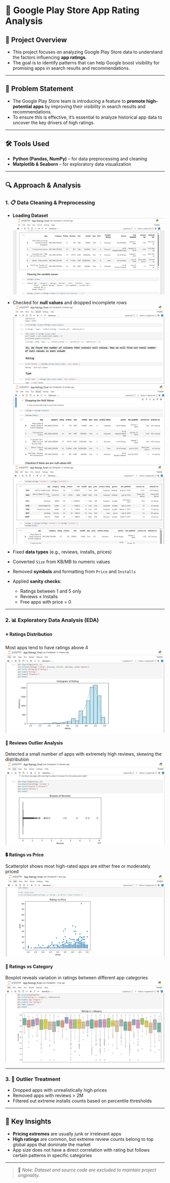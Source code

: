 # 📱 Google Play Store App Rating Analysis

## 📌 Project Overview
- This project focuses on analyzing Google Play Store data to understand the factors influencing **app ratings**.
- The goal is to identify patterns that can help Google boost visibility for promising apps in search results and recommendations.

---

## 🎯 Problem Statement
- The Google Play Store team is introducing a feature to **promote high-potential apps** by improving their visibility in search results and recommendations.
- To ensure this is effective, it’s essential to analyze historical app data to uncover the key drivers of high ratings.

---

## 🛠️ Tools Used

* **Python (Pandas, NumPy)** – for data preprocessing and cleaning
* **Matplotlib & Seaborn** – for exploratory data visualization

---

## 🔍 Approach & Analysis

### 1. 📋 Data Cleaning & Preprocessing

* **Loading Dataset**
  ![Data Loading](app_ratings_screenshots/data_loading.jpg)

* Checked for **null values** and dropped incomplete rows
  ![Handling Missing Data](app_ratings_screenshots/handling_missing_data.jpg)
  ![Dropping Null Values](app_ratings_screenshots/dropping_null_values.jpg)
  ![Dropping Null Values 2](app_ratings_screenshots/dropping_null_values1.jpg)

* Fixed **data types** (e.g., reviews, installs, prices)

* Converted `Size` from KB/MB to numeric values

* Removed **symbols** and formatting from `Price` and `Installs`

* Applied **sanity checks**:
  * Ratings between 1 and 5 only
  * Reviews ≤ Installs
  * Free apps with price = 0

---

### 2. 📊 Exploratory Data Analysis (EDA)

#### ⭐ Ratings Distribution

Most apps tend to have ratings above 4
![Ratings Distribution](app_ratings_screenshots/ratings_distribution.jpg)

#### 📝 Reviews Outlier Analysis

Detected a small number of apps with extremely high reviews, skewing the distribution
![Reviews Boxplot](app_ratings_screenshots/reviews_outlier_boxplot.jpg)

#### 💲 Ratings vs Price

Scatterplot shows most high-rated apps are either free or moderately priced
![Ratings vs Price](app_ratings_screenshots/ratings_vs_price_scatterplot.jpg)

#### 📂 Ratings vs Category

Boxplot reveals variation in ratings between different app categories
![Ratings vs Category](app_ratings_screenshots/ratings_vs_category_boxplot.jpg)

---

### 3. 🚫 Outlier Treatment

* Dropped apps with unrealistically high prices
* Removed apps with reviews > 2M
* Filtered out extreme installs counts based on percentile thresholds

---

## 🧠 Key Insights
* **Pricing extremes** are usually junk or irrelevant apps
* **High ratings** are common, but extreme review counts belong to top global apps that dominate the market
* App size does not have a direct correlation with rating but follows certain patterns in specific categories

---

> 📌 *Note: Dataset and source code are excluded to maintain project originality.*
